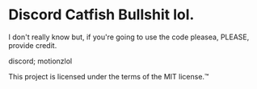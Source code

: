 # Discord Catfish Bullshit lol.

I don't really know but, if you're going to use the code pleasea, PLEASE, provide credit.

discord; motionzlol

This project is licensed under the terms of the MIT license.™
